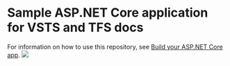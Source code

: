 # Sample ASP.NET Core application for VSTS and TFS docs

For information on how to use this repository, see [Build your ASP.NET Core app](https://docs.microsoft.com/en-us/vsts/build-release/apps/aspnet/build-aspnet-core).
[<img src="https://interwebit.visualstudio.com/_apis/public/build/definitions/a240d3a8-ffa6-4b47-b498-354aeaa18ebf/15/badge"/>](https://interwebit.visualstudio.com/MyFirstProject/_build/index?definitionId={id})
